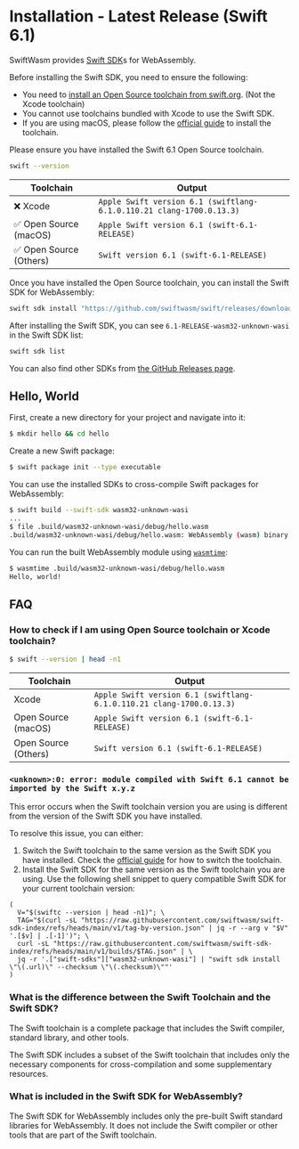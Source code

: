 # Installation - Latest Release (Swift 6.1)

SwiftWasm provides [Swift SDK](https://github.com/apple/swift-evolution/blob/main/proposals/0387-cross-compilation-destinations.md)s for WebAssembly.

Before installing the Swift SDK, you need to ensure the following:

- You need to [install an Open Source toolchain from swift.org](https://www.swift.org/install/). (Not the Xcode toolchain)
- You cannot use toolchains bundled with Xcode to use the Swift SDK.
- If you are using macOS, please follow the [official guide](https://www.swift.org/install/macos/package_installer/) to install the toolchain.

Please ensure you have installed the Swift 6.1 Open Source toolchain.

```sh
swift --version
```

| Toolchain | Output |
|-----------|--------|
| ❌ Xcode | `Apple Swift version 6.1 (swiftlang-6.1.0.110.21 clang-1700.0.13.3)` |
| ✅ Open Source (macOS) | `Apple Swift version 6.1 (swift-6.1-RELEASE)` |
| ✅ Open Source (Others) | `Swift version 6.1 (swift-6.1-RELEASE)` |

Once you have installed the Open Source toolchain, you can install the Swift SDK for WebAssembly:

```bash
swift sdk install "https://github.com/swiftwasm/swift/releases/download/swift-wasm-6.1-RELEASE/swift-wasm-6.1-RELEASE-wasm32-unknown-wasi.artifactbundle.zip" --checksum "7550b4c77a55f4b637c376f5d192f297fe185607003a6212ad608276928db992"
```

After installing the Swift SDK, you can see `6.1-RELEASE-wasm32-unknown-wasi` in the Swift SDK list:

```bash
swift sdk list
```

You can also find other SDKs from [the GitHub Releases page](https://github.com/swiftwasm/swift/releases).

## Hello, World

First, create a new directory for your project and navigate into it:

```bash
$ mkdir hello && cd hello
```

Create a new Swift package:

```bash
$ swift package init --type executable
```

You can use the installed SDKs to cross-compile Swift packages for WebAssembly:

```bash
$ swift build --swift-sdk wasm32-unknown-wasi
...
$ file .build/wasm32-unknown-wasi/debug/hello.wasm
.build/wasm32-unknown-wasi/debug/hello.wasm: WebAssembly (wasm) binary module version 0x1 (MVP)
```

You can run the built WebAssembly module using [`wasmtime`](https://wasmtime.dev/):

```bash
$ wasmtime .build/wasm32-unknown-wasi/debug/hello.wasm
Hello, world!
```

## FAQ

### How to check if I am using Open Source toolchain or Xcode toolchain?

```bash
$ swift --version | head -n1
```

| Toolchain | Output |
|-----------|--------|
| Xcode | `Apple Swift version 6.1 (swiftlang-6.1.0.110.21 clang-1700.0.13.3)` |
| Open Source (macOS) | `Apple Swift version 6.1 (swift-6.1-RELEASE)` |
| Open Source (Others) | `Swift version 6.1 (swift-6.1-RELEASE)` |


### `<unknown>:0: error: module compiled with Swift 6.1 cannot be imported by the Swift x.y.z`

This error occurs when the Swift toolchain version you are using is different from the version of the Swift SDK you have installed.

To resolve this issue, you can either:

1. Switch the Swift toolchain to the same version as the Swift SDK you have installed. Check the [official guide](https://www.swift.org/install/macos/package_installer/) for how to switch the toolchain.
2. Install the Swift SDK for the same version as the Swift toolchain you are using.
  Use the following shell snippet to query compatible Swift SDK for your current toolchain version:

```console
(
  V="$(swiftc --version | head -n1)"; \
  TAG="$(curl -sL "https://raw.githubusercontent.com/swiftwasm/swift-sdk-index/refs/heads/main/v1/tag-by-version.json" | jq -r --arg v "$V" '.[$v] | .[-1]')"; \
  curl -sL "https://raw.githubusercontent.com/swiftwasm/swift-sdk-index/refs/heads/main/v1/builds/$TAG.json" | \
  jq -r '.["swift-sdks"]["wasm32-unknown-wasi"] | "swift sdk install \"\(.url)\" --checksum \"\(.checksum)\""'
)
```


### What is the difference between the Swift Toolchain and the Swift SDK?

The Swift toolchain is a complete package that includes the Swift compiler, standard library, and other tools.

The Swift SDK includes a subset of the Swift toolchain that includes only the necessary components for cross-compilation and some supplementary resources.

### What is included in the Swift SDK for WebAssembly?

The Swift SDK for WebAssembly includes only the pre-built Swift standard libraries for WebAssembly. It does not include the Swift compiler or other tools that are part of the Swift toolchain.
